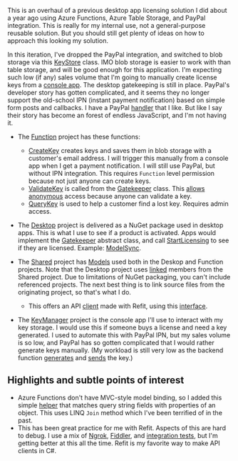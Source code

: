This is an overhaul of a previous desktop app licensing solution I did about a year ago using Azure Functions, Azure Table Storage, and PayPal integration. This is really for my internal use, not a general-purpose reusable solution. But you should still get plenty of ideas on how to approach this looking my solution.

In this iteration, I've dropped the PayPal integration, and switched to blob storage via this [KeyStore](https://github.com/adamfoneil/AOLicensing/blob/master/AOLicensing.Functions/KeyStore.cs) class. IMO blob storage is easier to work with than table storage, and will be good enough for this application. I'm expecting such low (if any) sales volume that I'm going to manually create license keys from a [console app](https://github.com/adamfoneil/AOLicensing/tree/master/AOLicensing.KeyManager). The desktop gatekeeping is still in place. PayPal's developer story has gotten complicated, and it seems they no longer support the old-school IPN (instant payment notification) based on simple form posts and callbacks. I have a PayPal [handler](https://github.com/adamfoneil/PayPalHelper2) that I like. But like I say their story has become an forest of endless JavaScript, and I'm not having it.

- The [Function](https://github.com/adamfoneil/AOLicensing/tree/master/AOLicensing.Functions) project has these functions:
  - [CreateKey](https://github.com/adamfoneil/AOLicensing/blob/master/AOLicensing.Functions/CreateKey.cs) creates keys and saves them in blob storage with a customer's email address. I will trigger this manually from a console app when I get a payment notification. I will still use PayPal, but without IPN integration. This requires `Function` level permission because not just anyone can create keys.
  - [ValidateKey](https://github.com/adamfoneil/AOLicensing/blob/master/AOLicensing.Functions/ValidateKey.cs) is called from the [Gatekeeper](https://github.com/adamfoneil/AOLicensing/blob/master/AOLicensing.Desktop/Gatekeeper.cs#L99) class. This [allows anonymous](https://github.com/adamfoneil/AOLicensing/blob/master/AOLicensing.Functions/ValidateKey.cs#L21) access because anyone can validate a key.
  - [QueryKey](https://github.com/adamfoneil/AOLicensing/blob/master/AOLicensing.Functions/QueryKey.cs) is used to help a customer find a lost key. Requires admin access.
  
- The [Desktop](https://github.com/adamfoneil/AOLicensing/tree/master/AOLicensing.Desktop) project is delivered as a NuGet package used in desktop apps. This is what I use to see if a product is activated. Apps would implement the [Gatekeeper](https://github.com/adamfoneil/AOLicensing/blob/master/AOLicensing.Desktop/Gatekeeper.cs) abstract class, and call [StartLicensing](https://github.com/adamfoneil/AOLicensing/blob/master/AOLicensing.Desktop/Gatekeeper.cs#L36) to see if they are licensed. Example: [ModelSync](https://github.com/adamfoneil/ModelSync.WinForms/blob/master/ModelSync.App/Services/AppGatekeeper.cs).

- The [Shared](https://github.com/adamfoneil/AOLicensing/tree/master/AOLicensing.Shared) project has [Models](https://github.com/adamfoneil/AOLicensing/tree/master/AOLicensing.Shared/Models) used both in the Deskop and Function projects. Note that the Desktop project uses [linked](https://github.com/adamfoneil/AOLicensing/blob/master/AOLicensing.Desktop/AOLicensing.Desktop.csproj#L18-L22) members from the Shared project. Due to limitations of NuGet packaging, you can't include referenced projects. The next best thing is to link source files from the originating project, so that's what I do.
  - This offers an API [client](https://github.com/adamfoneil/AOLicensing/blob/master/AOLicensing.Shared/LicensingClient.cs) made with Refit, using this [interface](https://github.com/adamfoneil/AOLicensing/blob/master/AOLicensing.Shared/Interfaces/ILicensingClient.cs).

- The [KeyManager](https://github.com/adamfoneil/AOLicensing/tree/master/AOLicensing.KeyManager) project is the console app I'll use to interact with my key storage. I would use this if someone buys a license and need a key generated. I used to automate this with PayPal IPN, but my sales volume is so low, and PayPal has so gotten complicated that I would rather generate keys manually. (My workload is still very low as the backend function [generates](https://github.com/adamfoneil/AOLicensing/blob/master/AOLicensing.Functions/CreateKey.cs#L39) and [sends](https://github.com/adamfoneil/AOLicensing/blob/master/AOLicensing.Functions/CreateKey.cs#L65) the key.)

## Highlights and subtle points of interest
- Azure Functions don't have MVC-style model binding, so I added this simple [helper](https://github.com/adamfoneil/AOLicensing/blob/master/AOLicensing.Functions/Extensions/HttpRequestExtensions.cs#L9) that matches query string fields with properties of an object. This uses LINQ `Join` method which I've been terrified of in the past.
- This has been great practice for me with Refit. Aspects of this are hard to debug. I use a mix of [Ngrok](https://ngrok.com/), [Fiddler](https://www.telerik.com/fiddler), and [integration tests](https://github.com/adamfoneil/AOLicensing/blob/master/Testing/ApiClientTests.cs), but I'm getting better at this all the time. Refit is my favorite way to make API clients in C#.
